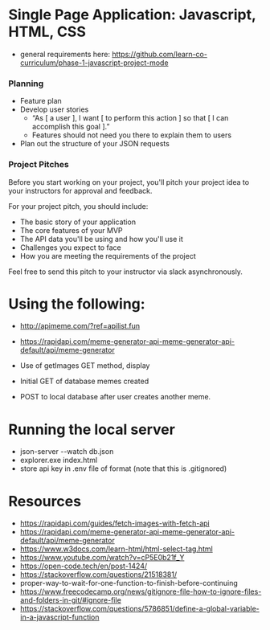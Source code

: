 # Single Page Application: Javascript, HTML, CSS 
- general requirements here: https://github.com/learn-co-curriculum/phase-1-javascript-project-mode

### Planning

- Feature plan
- Develop user stories
  - “As [ a user ], I want [ to perform this action ] so that
    [ I can accomplish this goal ].”
  - Features should not need you there to explain them to users
- Plan out the structure of your JSON requests

### Project Pitches

Before you start working on your project, you'll pitch your project idea to your
instructors for approval and feedback.

For your project pitch, you should include:

- The basic story of your application
- The core features of your MVP
- The API data you'll be using and how you'll use it
- Challenges you expect to face
- How you are meeting the requirements of the project

Feel free to send this pitch to your instructor via slack asynchronously.

# Using the following:
- http://apimeme.com/?ref=apilist.fun
- https://rapidapi.com/meme-generator-api-meme-generator-api-default/api/meme-generator

- Use of getImages GET method, display
- Initial GET of database memes created
- POST to local database after user creates another meme.

# Running the local server
- json-server --watch db.json
- explorer.exe index.html
- store api key in .env file of format (note that this is .gitignored)

# Resources
- https://rapidapi.com/guides/fetch-images-with-fetch-api
- https://rapidapi.com/meme-generator-api-meme-generator-api-default/api/meme-generator
- https://www.w3docs.com/learn-html/html-select-tag.html
- https://www.youtube.com/watch?v=cP5E0b21f_Y
- https://open-code.tech/en/post-1424/
- https://stackoverflow.com/questions/21518381/
- proper-way-to-wait-for-one-function-to-finish-before-continuing
- https://www.freecodecamp.org/news/gitignore-file-how-to-ignore-files-and-folders-in-git/#ignore-file
- https://stackoverflow.com/questions/5786851/define-a-global-variable-in-a-javascript-function